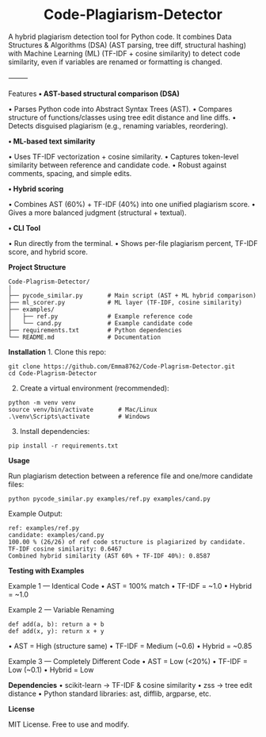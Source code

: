 <h1 align="center"> Code-Plagiarism-Detector</h1>

A hybrid plagiarism detection tool for Python code.
It combines Data Structures & Algorithms (DSA) (AST parsing, tree diff, structural hashing) with Machine Learning (ML) (TF-IDF + cosine similarity) to detect code similarity, even if variables are renamed or formatting is changed.

⸻

Features
**•	AST-based structural comparison (DSA)**

•	Parses Python code into Abstract Syntax Trees (AST).
•	Compares structure of functions/classes using tree edit distance and line diffs.
•	Detects disguised plagiarism (e.g., renaming variables, reordering).


**•	ML-based text similarity**

•	Uses TF-IDF vectorization + cosine similarity.
•	Captures token-level similarity between reference and candidate code. 
•	Robust against comments, spacing, and simple edits.


**•	Hybrid scoring**

•	Combines AST (60%) + TF-IDF (40%) into one unified plagiarism score. 
•	Gives a more balanced judgment (structural + textual).


**•	CLI Tool**

•	Run directly from the terminal.
•	Shows per-file plagiarism percent, TF-IDF score, and hybrid score.


**Project Structure**
```text
Code-Plagrism-Detector/
│
├── pycode_similar.py       # Main script (AST + ML hybrid comparison)
├── ml_scorer.py            # ML layer (TF-IDF, cosine similarity)
├── examples/
│   ├── ref.py              # Example reference code
│   └── cand.py             # Example candidate code
├── requirements.txt        # Python dependencies
└── README.md               # Documentation
```

**Installation**
	1.	Clone this repo:
```text
git clone https://github.com/Emma8762/Code-Plagrism-Detector.git
cd Code-Plagrism-Detector
```

2.	Create a virtual environment (recommended):
```text
python -m venv venv
source venv/bin/activate       # Mac/Linux
.\venv\Scripts\activate        # Windows
```
3.	Install dependencies:
```text
pip install -r requirements.txt
```

**Usage**

Run plagiarism detection between a reference file and one/more candidate files:
```text
python pycode_similar.py examples/ref.py examples/cand.py
```
Example Output:
```text
ref: examples/ref.py
candidate: examples/cand.py
100.00 % (26/26) of ref code structure is plagiarized by candidate.
TF-IDF cosine similarity: 0.6467
Combined hybrid similarity (AST 60% + TF-IDF 40%): 0.8587
```
**Testing with Examples**

Example 1 — Identical Code
	•	AST = 100% match
	•	TF-IDF = ~1.0
	•	Hybrid = ~1.0

Example 2 — Variable Renaming
```text
def add(a, b): return a + b
def add(x, y): return x + y
```
	
•	AST = High (structure same)
	•	TF-IDF = Medium (~0.6)
	•	Hybrid = ~0.85

Example 3 — Completely Different Code
	•	AST = Low (<20%)
	•	TF-IDF = Low (~0.1)
	•	Hybrid = Low



**Dependencies**
	•	scikit-learn → TF-IDF & cosine similarity
	•	zss → tree edit distance
	•	Python standard libraries: ast, difflib, argparse, etc.

**License**

MIT License. Free to use and modify.
